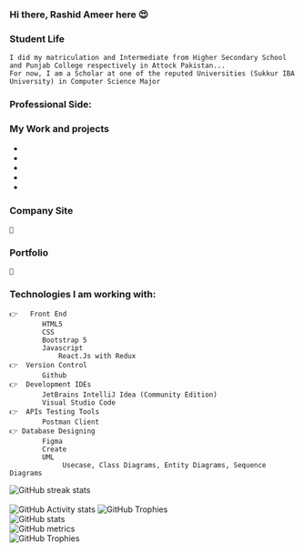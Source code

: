### Hi there, Rashid Ameer here 😍 

    
### Student Life
    I did my matriculation and Intermediate from Higher Secondary School and Punjab College respectively in Attock Pakistan... 
    For now, I am a Scholar at one of the reputed Universities (Sukkur IBA University) in Computer Science Major

###  Professional Side:

### My Work and projects
   *
   *
   *
   *
   *
### Company Site 
    🔗 
    
### Portfolio    
    🔗 

### Technologies I am working with:       
    👉	Front End
            HTML5
            CSS 
            Bootstrap 5
            Javascript
                React.Js with Redux
    👉  Version Control
            Github
    👉  Development IDEs
            JetBrains IntelliJ Idea (Community Edition)
            Visual Studio Code
    👉  APIs Testing Tools
            Postman Client
    👉 Database Designing
            Figma
            Create
            UML
                 Usecase, Class Diagrams, Entity Diagrams, Sequence Diagrams
![GitHub streak stats](https://github-readme-streak-stats.herokuapp.com/?user=RA-Offical)  
<br/>
 ![GitHub Activity stats]( https://activity-graph.herokuapp.com/graph?username=RA-Offical)
![GitHub Trophies ](https://github-profile-trophy.vercel.app/?username=RA-Offical)  
![GitHub stats](https://github-readme-stats.vercel.app/api?username=RA-Offical&show_icons=true&theme=dark)  
![GitHub metrics](https://metrics.lecoq.io/RA-Offical)  
![GitHub Trophies ](https://github-readme-stats.vercel.app/api/top-langs/?username=RA-Offical)  
